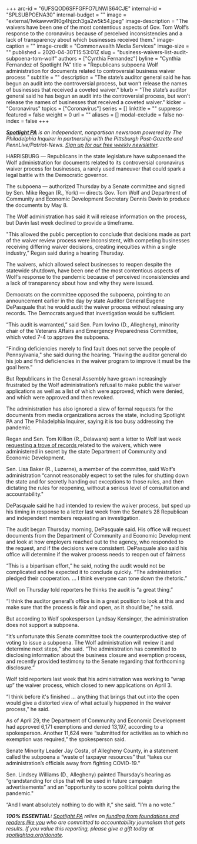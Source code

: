 +++
arc-id = "6UFSQOD6SFFGFFO7LNWIS64CJE"
internal-id = "SPLSUBPOENA30"
internal-budget = ""
image = "external/1wkawvw9t0g4hjzch3ga2w5k54.jpeg"
image-description = "The waivers have been one of the most contentious aspects of Gov. Tom Wolf’s response to the coronavirus because of perceived inconsistencies and a lack of transparency about which businesses received them."
image-caption = ""
image-credit = "Commonwealth Media Services"
image-size = ""
published = 2020-04-30T15:53:01Z
slug = "business-waivers-list-audit-subpoena-tom-wolf"
authors = ["Cynthia Fernandez"]
byline = "Cynthia Fernandez of Spotlight PA"
title = "Republicans subpoena Wolf administration for documents related to controversial business waiver process  "
subtitle = ""
description = "The state’s auditor general said he has begun an audit into the controversial process, but won’t release the names of businesses that received a coveted waiver."
blurb = "The state’s auditor general said he has begun an audit into the controversial process, but won’t release the names of businesses that received a coveted waiver."
kicker = "Coronavirus"
topics = ["Coronavirus"]
series = []
linktitle = ""
suppress-featured = false
weight = 0
url = ""
aliases = []
modal-exclude = false
no-index = false
+++

<a href="https://lesspage.com/"><i><b>Spotlight PA</b></i></a><i> is an independent, nonpartisan newsroom powered by The Philadelphia Inquirer in partnership with the Pittsburgh Post-Gazette and PennLive/Patriot-News. </i><a href="https://lesspage.com/newsletters"><i>Sign up for our free weekly newsletter</i></a><i>.</i>

HARRISBURG — Republicans in the state legislature have subpoenaed the Wolf administration for documents related to its controversial coronavirus waiver process for businesses, a rarely used maneuver that could spark a legal battle with the Democratic governor.

The subpoena — authorized Thursday by a Senate committee and signed by Sen. Mike Regan (R., York) — directs Gov. Tom Wolf and Department of Community and Economic Development Secretary Dennis Davin to produce the documents by May 8.

The Wolf administration has said it will release information on the process, but Davin last week declined to provide a timeframe.

"This allowed the public perception to conclude that decisions made as part of the waiver review process were inconsistent, with competing businesses receiving differing waiver decisions, creating inequities within a single industry,” Regan said during a hearing Thursday.

The waivers, which allowed select businesses to reopen despite the statewide shutdown, have been one of the most contentious aspects of Wolf’s response to the pandemic because of perceived inconsistencies and a lack of transparency about how and why they were issued.

Democrats on the committee opposed the subpoena, pointing to an announcement earlier in the day by state Auditor General Eugene DePasquale that he would audit the waiver process without releasing any records. The Democrats argued that investigation would be sufficient.

“This audit is warranted,” said Sen. Pam Iovino (D., Allegheny), minority chair of the Veterans Affairs and Emergency Preparedness Committee, which voted 7-4 to approve the subpoena.

“Finding deficiencies merely to find fault does not serve the people of Pennsylvania," she said during the hearing. "Having the auditor general do his job and find deficiencies in the waiver program to improve it must be the goal here.”

<script src="https://lesspage.com/embed.js" async></script><div data-spl-embed-version="1" data-spl-src="https://lesspage.com/embeds/donate/"></div>

But Republicans in the General Assembly have grown increasingly frustrated by the Wolf administration’s refusal to make public the waiver applications as well as a list of which were approved, which were denied, and which were approved and then revoked.

The administration has also ignored a slew of formal requests for the documents from media organizations across the state, including Spotlight PA and The Philadelphia Inquirer, saying it is too busy addressing the pandemic.

Regan and Sen. Tom Killion (R., Delaware) sent a letter to Wolf last week <a href="https://lesspage.com/news/2020/04/business-waiver-list-wolf-administration-pennsylvania-coronavirus/">requesting a trove of records </a>related to the waivers, which were administered in secret by the state Department of Community and Economic Development.

Sen. Lisa Baker (R., Luzerne), a member of the committee, said Wolf’s administration “cannot reasonably expect to set the rules for shutting down the state and for secretly handing out exceptions to those rules, and then dictating the rules for reopening, without a serious level of consultation and accountability."

DePasquale said he had intended to review the waiver process, but sped up his timing in response to a letter last week from the Senate’s 28 Republican and independent members requesting an investigation.

The audit began Thursday morning, DePasquale said. His office will request documents from the Department of Community and Economic Development and look at how employers reached out to the agency, who responded to the request, and if the decisions were consistent. DePasquale also said his office will determine if the waiver process needs to reopen out of fairness

“This is a bipartisan effort,” he said, noting the audit would not be complicated and he expected it to conclude quickly. “The administration pledged their cooperation. ... I think everyone can tone down the rhetoric.”

Wolf on Thursday told reporters he thinks the audit is “a great thing.”

“I think the auditor general’s office is in a great position to look at this and make sure that the process is fair and open, as it should be,” he said.

But according to Wolf spokesperson Lyndsay Kensinger, the administration does not support a subpoena.

“It’s unfortunate this Senate committee took the counterproductive step of voting to issue a subpoena. The Wolf administration will review it and determine next steps,” she said. “The administration has committed to disclosing information about the business closure and exemption process, and recently provided testimony to the Senate regarding that forthcoming disclosure.”

<script src="https://lesspage.com/embed.js" async></script><div data-spl-embed-version="1" data-spl-src="https://lesspage.com/embeds/newsletter/"></div>

Wolf told reporters last week that his administration was working to “wrap up” the waiver process, which closed to new applications on April 3.

“I think before it's finished … anything that brings that out into the open would give a distorted view of what actually happened in the waiver process,” he said.

As of April 29, the Department of Community and Economic Development had approved 6,171 exemptions and denied 13,197, according to a spokesperson. Another 11,624 were “submitted for activities as to which no exemption was required,” the spokesperson said.

Senate Minority Leader Jay Costa, of Allegheny County, in a statement called the subpoena a “waste of taxpayer resources” that “takes our administration’s officials away from fighting COVID-19.”

Sen. Lindsey Williams (D., Allegheny) painted Thursday’s hearing as “grandstanding for clips that will be used in future campaign advertisements” and an "opportunity to score political points during the pandemic."

“And I want absolutely nothing to do with it,” she said. "I’m a no vote.”

<i><b>100% ESSENTIAL: </b></i><a href="https://lesspage.com/"><i>Spotlight PA</i></a><i> relies on</i><a href="https://lesspage.com/support"><i> funding from foundations and readers like you</i></a><i> who are committed to accountability journalism that gets results. If you value this reporting, please give a gift today at </i><a href="https://lesspage.com/donate"><i>spotlightpa.org/donate</i></a><i>.</i>

<script src="https://lesspage.com/embed.js" async></script><div data-spl-embed-version="1" data-spl-src="https://lesspage.com/embeds/tips/?tip_text=Do%20you%20have%20a%20tip%20about%20%3Cb%3Ehow%20Pa.'s%20government%20is%20responding%20to%20the%20coronavirus%3C%2Fb%3E%3F%20Tell%20us."></div>

